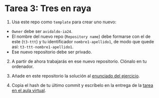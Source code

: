 # Tarea 3: Tres en raya

1. Usa este repo como `template` para crear uno nuevo:
  - `Owner` debe ser `avidaldo-ia24`.
  - El nombre del nuevo repo (`Repository name`) debe formarse con el de este (`t3-ttt`) y tu identificador `nombre1-apellido1`, de modo que quede así: `t3-ttt-nombre1-apellido1`. 
  - Ese nuevo repositorio debe ser privado.

2. A partir de ahora trabajarás en ese nuevo repositorio. Clónalo en tu ordenador.

3. Añade en este repositorio la solución al [enunciado del ejercicio](./enunciado.md).

4. Copia el hash de tu último commit y escríbelo en la entrega de la [tarea en el aula virtual](https://fpadistancia.edu.xunta.gal/mod/assign/view.php?id=1193893).


